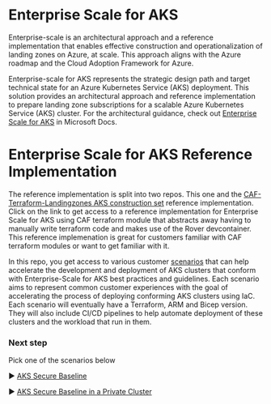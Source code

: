 # Enterprise Scale for AKS
Enterprise-scale is an architectural approach and a reference implementation that enables effective construction and operationalization of landing zones on Azure, at scale. This approach aligns with the Azure roadmap and the Cloud Adoption Framework for Azure.

Enterprise-scale for AKS represents the strategic design path and target technical state for an Azure Kubernetes Service (AKS) deployment. This solution provides an architectural approach and reference implementation to prepare landing zone subscriptions for a scalable Azure Kubernetes Service (AKS) cluster. For the architectural guidance, check out [Enterprise Scale for AKS](https://docs.microsoft.com/azure/cloud-adoption-framework/scenarios/aks/enterprise-scale-landing-zone) in Microsoft Docs.

# Enterprise Scale for AKS Reference Implementation
The reference implementation is split into two repos. This one and the [CAF-Terraform-Landingzones AKS construction set](https://github.com/Azure/caf-terraform-landingzones-starter/tree/starter/enterprise_scale/construction_sets/aks/online/aks_secure_baseline) reference implementation. Click on the link to get access to a reference implementation for Enterprise Scale for AKS using CAF terraform module that abstracts away having to manually write terraform code and makes use of the Rover devcontainer. This reference implemenation is great for customers familiar with CAF terraform modules or want to get familiar with it.

In this repo, you get access to various customer [scenarios](./Scenarios) that can help accelerate the development and deployment of AKS clusters that conform with Enterprise-Scale for AKS best practices and guidelines. Each scenario aims to represent common customer experiences with the goal of accelerating the process of deploying conforming AKS clusters using IaC. Each scenario will eventually have a Terraform, ARM and Bicep version. They will also include CI/CD pipelines to help automate deployment of these clusters and the workload that run in them.

### Next step
Pick one of the scenarios below

:arrow_forward: [AKS Secure Baseline](./Scenarios/Secure-Baseline)

:arrow_forward: [AKS Secure Baseline in a Private Cluster](./Scenarios/AKS-Secure-Baseline-PrivateCluster)


